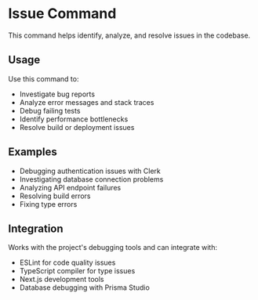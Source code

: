 # Issue Command

This command helps identify, analyze, and resolve issues in the codebase.

## Usage

Use this command to:
- Investigate bug reports
- Analyze error messages and stack traces
- Debug failing tests
- Identify performance bottlenecks
- Resolve build or deployment issues

## Examples

- Debugging authentication issues with Clerk
- Investigating database connection problems
- Analyzing API endpoint failures
- Resolving build errors
- Fixing type errors

## Integration

Works with the project's debugging tools and can integrate with:
- ESLint for code quality issues
- TypeScript compiler for type issues
- Next.js development tools
- Database debugging with Prisma Studio